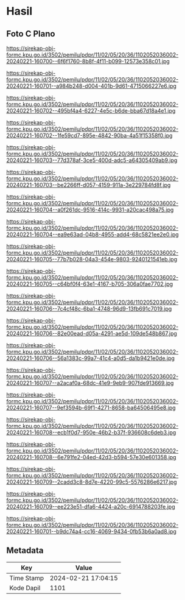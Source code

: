 # Hasil

## Foto C Plano

https://sirekap-obj-formc.kpu.go.id/3502/pemilu/pdpr/11/02/05/20/36/1102052036002-20240221-160700--6f6f1760-8b8f-4f11-b099-12573e358c01.jpg

https://sirekap-obj-formc.kpu.go.id/3502/pemilu/pdpr/11/02/05/20/36/1102052036002-20240221-160701--a984b248-d004-401b-9d61-4715066227e6.jpg

https://sirekap-obj-formc.kpu.go.id/3502/pemilu/pdpr/11/02/05/20/36/1102052036002-20240221-160702--495bf4a4-6227-4e5c-b6de-bba67d18a4e1.jpg

https://sirekap-obj-formc.kpu.go.id/3502/pemilu/pdpr/11/02/05/20/36/1102052036002-20240221-160702--1fe59cd7-895e-4842-90ba-4a51f15358f0.jpg

https://sirekap-obj-formc.kpu.go.id/3502/pemilu/pdpr/11/02/05/20/36/1102052036002-20240221-160703--77d378af-3ce5-400d-adc5-a64305409ab9.jpg

https://sirekap-obj-formc.kpu.go.id/3502/pemilu/pdpr/11/02/05/20/36/1102052036002-20240221-160703--be2266ff-d057-4159-911a-3e229784fd8f.jpg

https://sirekap-obj-formc.kpu.go.id/3502/pemilu/pdpr/11/02/05/20/36/1102052036002-20240221-160704--a0f261dc-9516-414c-9931-a20cac498a75.jpg

https://sirekap-obj-formc.kpu.go.id/3502/pemilu/pdpr/11/02/05/20/36/1102052036002-20240221-160704--ea9e63ad-04b8-4955-add4-68c5821ee2e0.jpg

https://sirekap-obj-formc.kpu.go.id/3502/pemilu/pdpr/11/02/05/20/36/1102052036002-20240221-160705--77b7b028-04a3-454e-9803-9240121541eb.jpg

https://sirekap-obj-formc.kpu.go.id/3502/pemilu/pdpr/11/02/05/20/36/1102052036002-20240221-160705--c64bf0f4-63e1-4167-b705-306a0fae7702.jpg

https://sirekap-obj-formc.kpu.go.id/3502/pemilu/pdpr/11/02/05/20/36/1102052036002-20240221-160706--7c4cf48c-6ba1-4748-96d9-13fb691c7019.jpg

https://sirekap-obj-formc.kpu.go.id/3502/pemilu/pdpr/11/02/05/20/36/1102052036002-20240221-160706--82e00ead-d05a-4291-ae5d-109de548b867.jpg

https://sirekap-obj-formc.kpu.go.id/3502/pemilu/pdpr/11/02/05/20/36/1102052036002-20240221-160706--56a1383c-99a7-41c4-a0d5-da1b9421e0de.jpg

https://sirekap-obj-formc.kpu.go.id/3502/pemilu/pdpr/11/02/05/20/36/1102052036002-20240221-160707--a2acaf0a-68dc-41e9-9eb9-907fde913669.jpg

https://sirekap-obj-formc.kpu.go.id/3502/pemilu/pdpr/11/02/05/20/36/1102052036002-20240221-160707--9ef3594b-69f1-4271-8658-ba64506495e8.jpg

https://sirekap-obj-formc.kpu.go.id/3502/pemilu/pdpr/11/02/05/20/36/1102052036002-20240221-160708--ecb1f0d7-950e-46b2-b37f-936608c6deb3.jpg

https://sirekap-obj-formc.kpu.go.id/3502/pemilu/pdpr/11/02/05/20/36/1102052036002-20240221-160708--6e791fe2-04ed-42d3-b594-57e30e601358.jpg

https://sirekap-obj-formc.kpu.go.id/3502/pemilu/pdpr/11/02/05/20/36/1102052036002-20240221-160709--2cadd3c8-8d7e-4220-99c5-5576286e6217.jpg

https://sirekap-obj-formc.kpu.go.id/3502/pemilu/pdpr/11/02/05/20/36/1102052036002-20240221-160709--ee223e51-dfa6-4424-a20c-6914788203fe.jpg

https://sirekap-obj-formc.kpu.go.id/3502/pemilu/pdpr/11/02/05/20/36/1102052036002-20240221-160701--b9dc74a4-cc16-4069-9434-0fb53b6a0ad8.jpg


## Metadata

| Key        | Value               |
| ---------- | ------------------- |
| Time Stamp | 2024-02-21 17:04:15 |
| Kode Dapil | 1101                |



